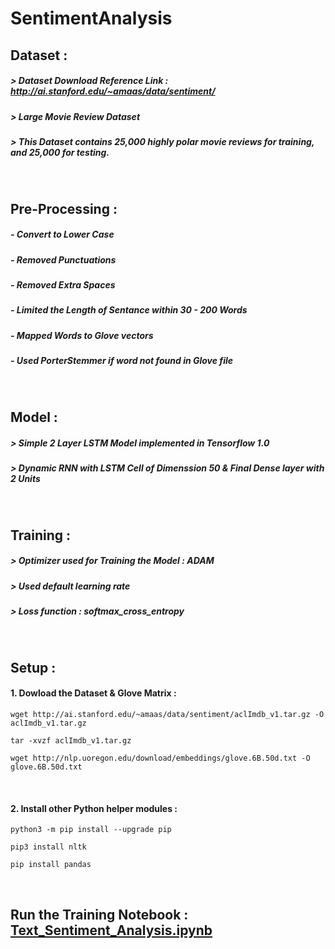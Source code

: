 # SentimentAnalysis

## Dataset :
##### > Dataset Download Reference Link : http://ai.stanford.edu/~amaas/data/sentiment/
##### > Large Movie Review Dataset
##### > This Dataset contains 25,000 highly polar movie reviews for training, and 25,000 for testing.

<br> 

## Pre-Processing : 
##### - Convert to Lower Case
##### - Removed Punctuations  
##### - Removed Extra Spaces 
##### - Limited the Length of Sentance within 30 - 200 Words
##### - Mapped Words to Glove vectors
##### - Used PorterStemmer if word not found in Glove file 

<br> 

## Model : 
##### > Simple 2 Layer LSTM Model implemented in Tensorflow 1.0 
##### > Dynamic RNN with LSTM Cell of Dimenssion 50 & Final Dense layer with 2 Units 

<br>

## Training : 
##### > Optimizer used for Training the Model : ADAM 
##### > Used default learning rate 
##### > Loss function : softmax_cross_entropy 

<br>

## Setup : 

#### 1. Dowload the Dataset & Glove Matrix :
```
wget http://ai.stanford.edu/~amaas/data/sentiment/aclImdb_v1.tar.gz -O aclImdb_v1.tar.gz
```

```
tar -xvzf aclImdb_v1.tar.gz
```

```
wget http://nlp.uoregon.edu/download/embeddings/glove.6B.50d.txt -O glove.6B.50d.txt
```
<br>

####  2. Install other Python helper modules :

```
python3 -m pip install --upgrade pip
```
```
pip3 install nltk
```
```
pip install pandas
```
<br>

## Run the Training Notebook : [Text_Sentiment_Analysis.ipynb](https://github.com/ajithAI/SentimentAnalysis/blob/master/Text_Sentiment_Analysis.ipynb)
